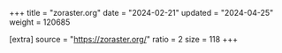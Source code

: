 +++
title = "zoraster.org"
date = "2024-02-21"
updated = "2024-04-25"
weight = 120685

[extra]
source = "https://zoraster.org/"
ratio = 2
size = 118
+++
